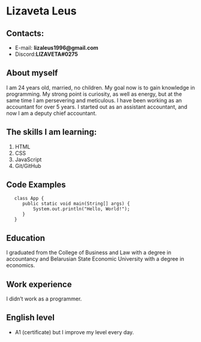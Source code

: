 # Lizaveta Leus

## Contacts:
* E-mail: __lizaleus1996@gmail.com__
* Discord:__LIZAVETA#0275__

## About myself
I am 24 years old, married, no children. 
My goal now is to gain knowledge in programming. My strong point is curiosity, as well as energy, but at the same time I am persevering and meticulous. I have been working as an accountant for over 5 years. I started out as an assistant accountant, and now I am a deputy chief accountant.

## The skills I am learning:
  1. HTML
  2. CSS
  3. JavaScript
  4. Git/GitHub

## Code Examples
``` 
   class App {
      public static void main(String[] args) {
          System.out.println("Hello, World!");
      }
   }    
```

## Education
I graduated from the College of Business and Law with a degree in accountancy and Belarusian State Economic University with a degree in economics.

## Work experience
I didn’t work as a programmer.

## English level 
* A1 (certificate) but I improve my level every day.
